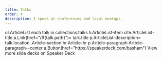 ```yaml
---
title: Talks
order: 4
description: I speak at conferences and local meetups.
---
```


<jade>
ol.ArticleList
  each talk in collections.talks
    li.ArticleList-item
      cite.ArticleList-title
        a.Link(href="/#{talk.path}")= talk.title
      p.ArticleList-description= talk.location
.Article-section
  hr.Article-hr
p.Article-paragraph.Article-paragraph--center
  a.Button(href="https://speakerdeck.com/basham") View more slide decks on Speaker Deck
</jade>
